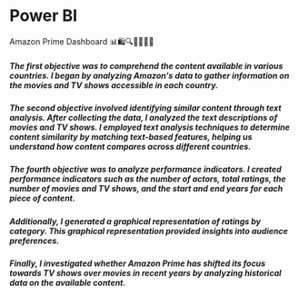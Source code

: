 # Power BI
Amazon Prime Dashboard 📊🛍️🔍🎨🔧👨‍💻

##### The first objective was to comprehend the content available in various countries. I began by analyzing Amazon's data to gather information on the movies and TV shows accessible in each country.
##### The second objective involved identifying similar content through text analysis. After collecting the data, I analyzed the text descriptions of movies and TV shows. I employed text analysis techniques to determine content similarity by matching text-based features, helping us understand how content compares across different countries.
##### The fourth objective was to analyze performance indicators. I created performance indicators such as the number of actors, total ratings, the number of movies and TV shows, and the start and end years for each piece of content.
##### Additionally, I generated a graphical representation of ratings by category. This graphical representation provided insights into audience preferences.
##### Finally, I investigated whether Amazon Prime has shifted its focus towards TV shows over movies in recent years by analyzing historical data on the available content.
